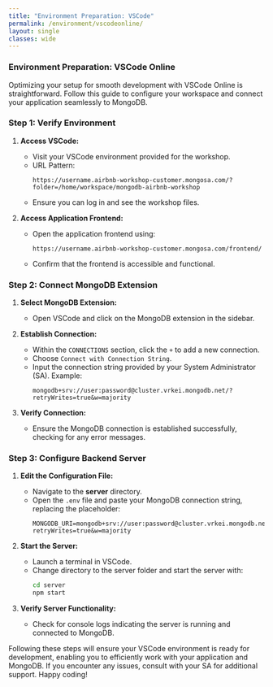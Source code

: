 ```yaml
---
title: "Environment Preparation: VSCode"
permalink: /environment/vscodeonline/
layout: single
classes: wide
---
```



### Environment Preparation: VSCode Online

Optimizing your setup for smooth development with VSCode Online is straightforward. Follow this guide to configure your workspace and connect your application seamlessly to MongoDB.

### Step 1: Verify Environment

1. **Access VSCode:**
   - Visit your VSCode environment provided for the workshop.
   - URL Pattern:
     ```
     https://username.airbnb-workshop-customer.mongosa.com/?folder=/home/workspace/mongodb-airbnb-workshop
     ```
   - Ensure you can log in and see the workshop files.

2. **Access Application Frontend:**
   - Open the application frontend using:
     ```
     https://username.airbnb-workshop-customer.mongosa.com/frontend/
     ```
   - Confirm that the frontend is accessible and functional.

### Step 2: Connect MongoDB Extension

1. **Select MongoDB Extension:**
   - Open VSCode and click on the MongoDB extension in the sidebar.

2. **Establish Connection:**
   - Within the `CONNECTIONS` section, click the `+` to add a new connection.
   - Choose `Connect with Connection String`.
   - Input the connection string provided by your System Administrator (SA). Example:
     ```
     mongodb+srv://user:password@cluster.vrkei.mongodb.net/?retryWrites=true&w=majority
     ```

3. **Verify Connection:**
   - Ensure the MongoDB connection is established successfully, checking for any error messages.

### Step 3: Configure Backend Server

1. **Edit the Configuration File:**
   - Navigate to the **server** directory.
   - Open the `.env` file and paste your MongoDB connection string, replacing the placeholder:
     ```
     MONGODB_URI=mongodb+srv://user:password@cluster.vrkei.mongodb.net/?retryWrites=true&w=majority
     ```

2. **Start the Server:**
   - Launch a terminal in VSCode.
   - Change directory to the server folder and start the server with:
     ```bash
     cd server
     npm start
     ```

3. **Verify Server Functionality:**
   - Check for console logs indicating the server is running and connected to MongoDB.

Following these steps will ensure your VSCode environment is ready for development, enabling you to efficiently work with your application and MongoDB. If you encounter any issues, consult with your SA for additional support. Happy coding!